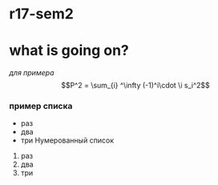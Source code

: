 # r17-sem2
# what is going on?

*для примера*\
$$P^2 = \sum_{i} ^\infty (-1)^i\cdot \i s_i^2$$

### пример списка ###
* раз
* два
* три
Нумерованный список
1. раз
2. два
4. три
